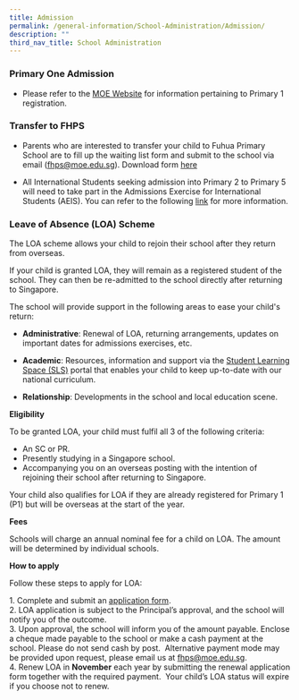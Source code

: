 ```yaml
---
title: Admission
permalink: /general-information/School-Administration/Admission/
description: ""
third_nav_title: School Administration
---
```

### **Primary One Admission**

*   Please refer to the [MOE Website](https://www.moe.gov.sg/primary/p1-registration) for information pertaining to Primary 1 registration.

  

### **Transfer to FHPS**

*   Parents who are interested to transfer your child to Fuhua Primary School are to fill up the waiting list form and submit to the school via email ([fhps@moe.edu.sg](mailto:fhps@moe.edu.sg)). 
Download form [here](/files/transfer%20in_waiting%20list%20template.pdf)

  

*   All International Students seeking admission into Primary 2 to Primary 5 will need to take part in the Admissions Exercise for International Students (AEIS). You can refer to the following [link](https://www.moe.gov.sg/international-students/aeis) for more information.


### **Leave of Absence (LOA) Scheme**

The LOA scheme allows your child to rejoin their school after they return from overseas.

If your child is granted LOA, they will remain as a registered student of the school. They can then be re-admitted to the school directly after returning to Singapore.

The school will provide support in the following areas to ease your child's return: 

     

* **Administrative**: Renewal of LOA, returning arrangements, updates on important dates for admissions exercises, etc.

* **Academic**: Resources, information and support via the [Student Learning Space (SLS)](https://www.moe.gov.sg/education-in-sg/student-learning-space) portal that enables your child to keep up-to-date with our national curriculum.

* **Relationship**: Developments in the school and local education scene.

**Eligibility**

To be granted LOA, your child must fulfil all 3 of the following criteria:

*   An SC or PR.
*   Presently studying in a Singapore school.
*   Accompanying you on an overseas posting with the intention of rejoining their school after returning to Singapore.

Your child also qualifies for LOA if they are already registered for Primary 1 (P1) but will be overseas at the start of the year.

**Fees**

Schools will charge an annual nominal fee for a child on LOA. The amount will be determined by individual schools.

**How to apply**

Follow these steps to apply for LOA:

1\. Complete and submit an [application form](https://form.gov.sg/6360d00440fcd300125f7d91).  
2\. LOA application is subject to the Principal’s approval, and the school will notify you of the outcome.  
3\. Upon approval, the school will inform you of the amount payable. Enclose a cheque made payable to the school or make a cash payment at the school. Please do not send cash by post.  Alternative payment mode may be provided upon request, please email us at [fhps@moe.edu.sg](mailto:fhps@moe.edu.sg).      
4\. Renew LOA in **November** each year by submitting the renewal application form together with the required payment.  Your child’s LOA status will expire if you choose not to renew.